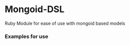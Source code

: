 Mongoid-DSL
==============

Ruby Module for ease of use with mongoid based models

### Examples for use

```ruby



```
